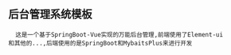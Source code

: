 ## 后台管理系统模板
      这是一个基于SpringBoot-Vue实现的万能后台管理,前端使用了Element-ui
    和其他的...,后端使用的是SpringBoot和MybaitsPlus来进行开发